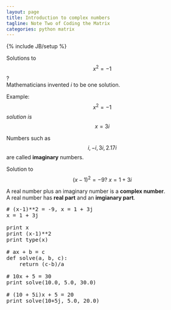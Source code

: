```yaml
---
layout: page
title: Introduction to complex numbers
tagline: Note Two of Coding the Matrix
categories: python matrix
---
```


{% include JB/setup %}

Solutions to $$ x^2 = -1 $$ ?  
Mathematicians invented *i* to be one solution.

Example: $$ x^2 = -1 $$ *solution is* $$ x = 3i $$

Numbers such as $$ i, -i, 3i, 2.17i $$ are called **imaginary** numbers.

Solution to $$ (x-1)^2  = -9 ? \ x = 1 + 3i $$

A real number plus an imaginary number is a **complex number**.  
A real number has **real part** and an **imgianary part**.

<pre class="prettyprint linenums">
# (x-1)**2 = -9, x = 1 + 3j
x = 1 + 3j

print x
print (x-1)**2
print type(x)

# ax + b = c
def solve(a, b, c):
    return (c-b)/a

# 10x + 5 = 30
print solve(10.0, 5.0, 30.0)

# (10 + 5i)x + 5 = 20
print solve(10+5j, 5.0, 20.0)
</pre>
